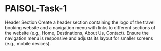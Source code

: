# PAISOL-Task-1
Header Section
Create a header section containing the logo of the
travel booking website and a navigation menu with links to different
sections of the website (e.g., Home, Destinations, About Us, Contact).
Ensure the navigation menu is responsive and adjusts its layout for
smaller screens (e.g., mobile devices).
